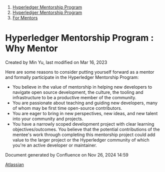 1. [Hyperledger Mentorship Program](index.html)
2. [Hyperledger Mentorship Program](Hyperledger-Mentorship-Program_21954571.html)
3. [For Mentors](For-Mentors_21955358.html)

# Hyperledger Mentorship Program : Why Mentor

Created by Min Yu, last modified on Mar 16, 2023

Here are some reasons to consider putting yourself forward as a mentor and formally participate in the Hyperledger Mentorship Program:

- You believe in the value of mentorship in helping new developers to navigate open source development, the culture, the tooling and infrastructure to be a productive member of the community.
- You are passionate about teaching and guiding new developers, many of whom may be first time open-source contributors.
- You are eager to bring in new perspectives, new ideas, and new talent into your community and projects.
- You have a narrowly scoped development project with clear learning objectives/outcomes. You believe that the potential contributions of the mentee's work through completing this mentorship project could add value to the larger project or the Hyperledger community of which you're an active developer or maintainer.

Document generated by Confluence on Nov 26, 2024 14:59

[Atlassian](http://www.atlassian.com/)
